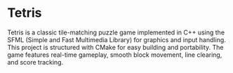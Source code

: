 # Tetris
Tetris is a classic tile-matching puzzle game implemented in C++ using the SFML (Simple and Fast Multimedia Library) for graphics and input handling. This project is structured with CMake for easy building and portability. The game features real-time gameplay, smooth block movement, line clearing, and score tracking.
